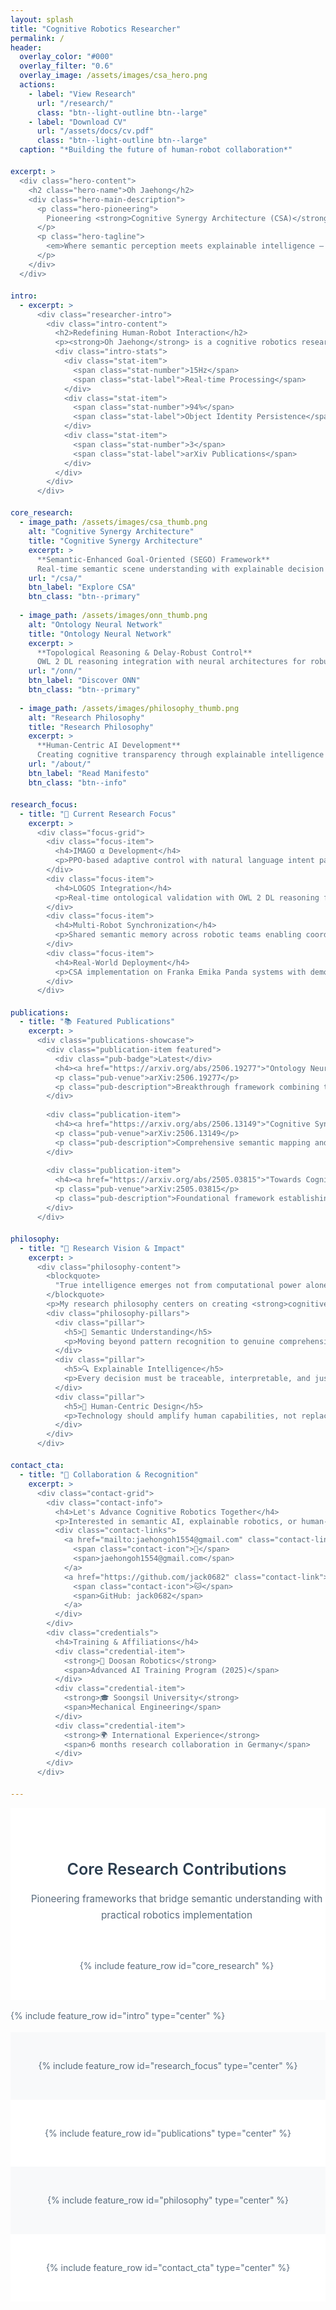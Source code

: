 ```yaml
---
layout: splash
title: "Cognitive Robotics Researcher"
permalink: /
header:
  overlay_color: "#000"
  overlay_filter: "0.6"
  overlay_image: /assets/images/csa_hero.png
  actions:
    - label: "View Research"
      url: "/research/"
      class: "btn--light-outline btn--large"
    - label: "Download CV"
      url: "/assets/docs/cv.pdf"
      class: "btn--light-outline btn--large"
  caption: "*Building the future of human-robot collaboration*"

excerpt: >
  <div class="hero-content">
    <h2 class="hero-name">Oh Jaehong</h2>
    <div class="hero-main-description">
      <p class="hero-pioneering">
        Pioneering <strong>Cognitive Synergy Architecture (CSA)</strong> & <strong>Ontology Neural Network (ONN)</strong>
      </p>
      <p class="hero-tagline">
        <em>Where semantic perception meets explainable intelligence — creating robots that don't just compute, but <strong>comprehend, collaborate, and co-evolve</strong> with humans.</em>
      </p>
    </div>
  </div>

intro:
  - excerpt: >
      <div class="researcher-intro">
        <div class="intro-content">
          <h2>Redefining Human-Robot Interaction</h2>
          <p><strong>Oh Jaehong</strong> is a cognitive robotics researcher at the forefront of human-centric AI, developing frameworks where machines transcend mere automation to become <strong>thinking partners</strong>.</p>
          <div class="intro-stats">
            <div class="stat-item">
              <span class="stat-number">15Hz</span>
              <span class="stat-label">Real-time Processing</span>
            </div>
            <div class="stat-item">
              <span class="stat-number">94%</span>
              <span class="stat-label">Object Identity Persistence</span>
            </div>
            <div class="stat-item">
              <span class="stat-number">3</span>
              <span class="stat-label">arXiv Publications</span>
            </div>
          </div>
        </div>
      </div>

core_research:
  - image_path: /assets/images/csa_thumb.png
    alt: "Cognitive Synergy Architecture"
    title: "Cognitive Synergy Architecture"
    excerpt: >
      **Semantic-Enhanced Goal-Oriented (SEGO) Framework**  
      Real-time semantic scene understanding with explainable decision making for collaborative robotics.
    url: "/csa/"
    btn_label: "Explore CSA"
    btn_class: "btn--primary"
    
  - image_path: /assets/images/onn_thumb.png
    alt: "Ontology Neural Network"
    title: "Ontology Neural Network"
    excerpt: >
      **Topological Reasoning & Delay-Robust Control**  
      OWL 2 DL reasoning integration with neural architectures for robust cognitive control systems.
    url: "/onn/"
    btn_label: "Discover ONN"
    btn_class: "btn--primary"
    
  - image_path: /assets/images/philosophy_thumb.png
    alt: "Research Philosophy"
    title: "Research Philosophy"
    excerpt: >
      **Human-Centric AI Development**  
      Creating cognitive transparency through explainable intelligence that amplifies human capabilities.
    url: "/about/"
    btn_label: "Read Manifesto"
    btn_class: "btn--info"

research_focus:
  - title: "🎯 Current Research Focus"
    excerpt: >
      <div class="focus-grid">
        <div class="focus-item">
          <h4>IMAGO α Development</h4>
          <p>PPO-based adaptive control with natural language intent parsing for seamless human-robot communication.</p>
        </div>
        <div class="focus-item">
          <h4>LOGOS Integration</h4>
          <p>Real-time ontological validation with OWL 2 DL reasoning for explainable AI decision-making.</p>
        </div>
        <div class="focus-item">
          <h4>Multi-Robot Synchronization</h4>
          <p>Shared semantic memory across robotic teams enabling coordinated collaborative behaviors.</p>
        </div>
        <div class="focus-item">
          <h4>Real-World Deployment</h4>
          <p>CSA implementation on Franka Emika Panda systems with demonstrated industrial applications.</p>
        </div>
      </div>

publications:
  - title: "📚 Featured Publications"
    excerpt: >
      <div class="publications-showcase">
        <div class="publication-item featured">
          <div class="pub-badge">Latest</div>
          <h4><a href="https://arxiv.org/abs/2506.19277">"Ontology Neural Network and ORTSF: A Framework for Topological Reasoning and Delay-Robust Control"</a></h4>
          <p class="pub-venue">arXiv:2506.19277</p>
          <p class="pub-description">Breakthrough framework combining topological reasoning with neural architectures for robust cognitive control in dynamic environments.</p>
        </div>
        
        <div class="publication-item">
          <h4><a href="https://arxiv.org/abs/2506.13149">"Cognitive Synergy Architecture: SEGO for Human-Centric Collaborative Robots"</a></h4>
          <p class="pub-venue">arXiv:2506.13149</p>
          <p class="pub-description">Comprehensive semantic mapping and scene graph construction for explainable robot behavior.</p>
        </div>
        
        <div class="publication-item">
          <h4><a href="https://arxiv.org/abs/2505.03815">"Towards Cognitive Collaborative Robots: Semantic-Level Integration and Explainable Control"</a></h4>
          <p class="pub-venue">arXiv:2505.03815</p>
          <p class="pub-description">Foundational framework establishing semantic-level human-robot collaboration principles.</p>
        </div>
      </div>

philosophy:
  - title: "🌟 Research Vision & Impact"
    excerpt: >
      <div class="philosophy-content">
        <blockquote>
          "True intelligence emerges not from computational power alone, but from the capacity to understand, explain, and harmoniously collaborate with human cognition."
        </blockquote>
        <p>My research philosophy centers on creating <strong>cognitive transparency</strong> — developing AI systems that don't just perform tasks, but reveal their reasoning processes, making them trustworthy partners in complex human endeavors.</p>
        <div class="philosophy-pillars">
          <div class="pillar">
            <h5>🧠 Semantic Understanding</h5>
            <p>Moving beyond pattern recognition to genuine comprehension of context and meaning.</p>
          </div>
          <div class="pillar">
            <h5>🔍 Explainable Intelligence</h5>
            <p>Every decision must be traceable, interpretable, and justifiable to human collaborators.</p>
          </div>
          <div class="pillar">
            <h5>🤝 Human-Centric Design</h5>
            <p>Technology should amplify human capabilities, not replace human judgment.</p>
          </div>
        </div>
      </div>

contact_cta:
  - title: "🤝 Collaboration & Recognition"
    excerpt: >
      <div class="contact-grid">
        <div class="contact-info">
          <h4>Let's Advance Cognitive Robotics Together</h4>
          <p>Interested in semantic AI, explainable robotics, or human-robot interaction? Let's explore how CSA and ONN can accelerate your research or industrial applications.</p>
          <div class="contact-links">
            <a href="mailto:jaehongoh1554@gmail.com" class="contact-link">
              <span class="contact-icon">📧</span>
              <span>jaehongoh1554@gmail.com</span>
            </a>
            <a href="https://github.com/jack0682" class="contact-link">
              <span class="contact-icon">🐱</span>
              <span>GitHub: jack0682</span>
            </a>
          </div>
        </div>
        <div class="credentials">
          <h4>Training & Affiliations</h4>
          <div class="credential-item">
            <strong>🏢 Doosan Robotics</strong>
            <span>Advanced AI Training Program (2025)</span>
          </div>
          <div class="credential-item">
            <strong>🎓 Soongsil University</strong>
            <span>Mechanical Engineering</span>
          </div>
          <div class="credential-item">
            <strong>🌍 International Experience</strong>
            <span>6 months research collaboration in Germany</span>
          </div>
        </div>
      </div>

---
```


<section class="core-research-section">
  <div class="section-container">
    <div class="section-header">
      <h2>Core Research Contributions</h2>
      <p>Pioneering frameworks that bridge semantic understanding with practical robotics implementation</p>
    </div>
    {% include feature_row id="core_research" %}
  </div>
</section>

{% include feature_row id="intro" type="center" %}

<section class="research-focus-section">
  {% include feature_row id="research_focus" type="center" %}
</section>

<section class="publications-section">
  {% include feature_row id="publications" type="center" %}
</section>

<section class="philosophy-section">
  {% include feature_row id="philosophy" type="center" %}
</section>

<section class="contact-section">
  {% include feature_row id="contact_cta" type="center" %}
</section>

<style>
/* Global Typography & Spacing */
:root {
  --primary-color: #2c3e50;
  --accent-color: #3498db;
  --secondary-color: #9b59b6;
  --text-color: #5a6c7d;
  --light-bg: #f8f9fa;
  --white: #ffffff;
  --shadow-light: 0 2px 12px rgba(0,0,0,0.06);
  --shadow-medium: 0 4px 20px rgba(0,0,0,0.12);
  --border-radius: 12px;
  --transition: all 0.3s ease;
}

body {
  font-family: 'Inter', -apple-system, BlinkMacSystemFont, sans-serif;
  line-height: 1.7;
  color: var(--text-color);
}

/* Global Layout - Center Alignment */
.page__content .wrapper {
  max-width: 1400px;
  margin: 0 auto;
  padding: 0 2em;
  text-align: center;
}

.feature__wrapper {
  max-width: 1400px;
  margin: 0 auto !important;
  padding: 0 2em !important;
  text-align: center !important;
}

.feature__wrapper--left {
  max-width: 1400px;
  margin: 0 auto !important;
  padding: 0 2em !important;
  text-align: center !important;
}

/* Section containers - center alignment */
section {
  padding: 5em 0;
  position: relative;
  width: 100% !important;
  margin: 0 !important;
  text-align: center !important;
}

.section-container {
  max-width: 1400px;
  margin: 0 auto;
  padding: 0 2em;
  text-align: center !important;
  width: 100% !important;
}

/* Force all feature items to be center aligned */
.feature__item {
  margin-bottom: 2em;
  width: 100% !important;
  max-width: none !important;
  text-align: center !important;
}

/* Override left alignment classes to center */
.feature__item--left {
  text-align: center !important;
  margin: 0 auto !important;
  max-width: 1400px !important;
  width: 100% !important;
}

.feature__item--left .archive__item {
  text-align: center !important;
  margin: 0 !important;
  width: 100% !important;
  max-width: none !important;
}

.feature__item--left .archive__item-body {
  text-align: center !important;
  padding: 3em 2em;
  width: 100% !important;
  max-width: none !important;
  margin: 0 auto !important;
}

.feature__item--left .archive__item-title {
  font-size: 2em;
  margin-bottom: 1em;
  color: var(--primary-color);
  font-weight: 600;
  text-align: center !important;
}

.feature__item--left .archive__item-excerpt {
  font-size: 1em;
  line-height: 1.7;
  color: var(--text-color);
  text-align: center !important;
  width: 100% !important;
  max-width: none !important;
}

.feature__item--center {
  text-align: center !important;
  margin: 0 auto !important;
  max-width: 1400px !important;
}

.feature__item--center .archive__item-body {
  text-align: center !important;
  max-width: none !important;
  width: 100% !important;
}

/* Enhanced Header Typography - Title & Name Styling */
.page__hero--overlay .page__title {
  font-size: 2.4em;
  font-weight: 600;
  margin-bottom: 0.5em;
  text-shadow: 2px 2px 6px rgba(0,0,0,0.8);
  line-height: 1.1;
  letter-spacing: 0.01em;
  font-family: 'Inter', -apple-system, BlinkMacSystemFont, sans-serif;
  color: rgba(255,255,255,1);
  text-align: center;
}

.hero-content {
  max-width: 900px;
  margin: 0 auto;
  text-align: center;
}

.hero-name {
  font-size: 1.2em;
  font-weight: 400;
  color: rgba(255,255,255,0.85);
  margin: 0 0 1.5em 0;
  text-shadow: 1px 1px 3px rgba(0,0,0,0.7);
  letter-spacing: 0.02em;
  text-align: center;
}

.hero-main-description {
  text-align: center;
  max-width: 800px;
  margin: 0 auto;
}

.hero-pioneering {
  font-size: 1.2em;
  line-height: 1.5;
  margin: 0 0 1em 0;
  text-shadow: 1px 1px 3px rgba(0,0,0,0.7);
  font-weight: 400;
  text-align: center;
}

.hero-tagline {
  font-size: 1.1em;
  line-height: 1.6;
  margin: 0;
  text-shadow: 1px 1px 3px rgba(0,0,0,0.6);
  opacity: 0.9;
  text-align: center;
}

/* Researcher Introduction Section */
.researcher-intro {
  background: linear-gradient(135deg, var(--white) 0%, var(--light-bg) 100%);
  border-radius: var(--border-radius);
  padding: 4em 3em;
  margin: 2em 0;
  box-shadow: var(--shadow-light);
  border: 1px solid #e9ecef;
}

.intro-content h2 {
  font-size: 2.2em;
  color: var(--primary-color);
  margin-bottom: 1em;
  font-weight: 600;
  text-align: center;
}

.intro-content p {
  font-size: 1.1em;
  text-align: center;
  margin-bottom: 2.5em;
  max-width: 600px;
  margin-left: auto;
  margin-right: auto;
}

.intro-stats {
  display: grid;
  grid-template-columns: repeat(auto-fit, minmax(180px, 1fr));
  gap: 2em;
  margin-top: 2em;
}

.stat-item {
  text-align: center;
  padding: 1.5em;
  background: var(--white);
  border-radius: 10px;
  box-shadow: var(--shadow-light);
  transition: var(--transition);
}

.stat-item:hover {
  transform: translateY(-4px);
  box-shadow: var(--shadow-medium);
}

.stat-number {
  display: block;
  font-size: 2.5em;
  font-weight: 700;
  color: var(--accent-color);
  line-height: 1;
}

.stat-label {
  display: block;
  font-size: 0.9em;
  color: var(--text-color);
  margin-top: 0.5em;
  font-weight: 500;
}

/* Section Styling */
section {
  padding: 5em 0;
  position: relative;
}

.core-research-section {
  background: var(--white);
}

.research-focus-section {
  background: var(--light-bg);
}

.publications-section {
  background: var(--white);
}

.philosophy-section {
  background: var(--light-bg);
}

.contact-section {
  background: var(--white);
}

.section-container {
  max-width: 1200px;
  margin: 0 auto;
  padding: 0 2em;
}

.section-header {
  text-align: center;
  margin-bottom: 4em;
}

.section-header h2 {
  font-size: 2.4em;
  color: var(--primary-color);
  margin-bottom: 0.5em;
  font-weight: 600;
}

.section-header p {
  font-size: 1.1em;
  color: var(--text-color);
  max-width: 600px;
  margin: 0 auto;
}

/* Core Research Cards - Center aligned 3-column grid */
.feature__wrapper {
  display: grid !important;
  grid-template-columns: repeat(3, 1fr) !important;
  gap: 2em !important;
  max-width: 1400px;
  margin: 0 auto !important;
  padding: 0 2em !important;
  text-align: center !important;
}

.feature__item {
  margin-bottom: 0 !important;
  width: 100% !important;
  max-width: none !important;
  text-align: center !important;
}

.feature__item .archive__item {
  background: var(--white);
  border-radius: var(--border-radius);
  overflow: hidden;
  box-shadow: var(--shadow-light);
  transition: var(--transition);
  border: 1px solid #e9ecef;
  height: 100%;
  width: 100% !important;
  max-width: none !important;
  margin: 0 !important;
  display: flex;
  flex-direction: column;
  text-align: center;
}

.feature__item .archive__item:hover {
  transform: translateY(-6px);
  box-shadow: var(--shadow-medium);
}

.feature__item .archive__item-teaser {
  height: 220px;
  overflow: hidden;
  position: relative;
  flex-shrink: 0;
}

.feature__item .archive__item-teaser img {
  width: 100%;
  height: 100%;
  object-fit: cover;
  transition: transform 0.4s ease;
}

.feature__item .archive__item-teaser:hover img {
  transform: scale(1.08);
}

.feature__item .archive__item-body {
  padding: 2em;
  flex-grow: 1;
  display: flex;
  flex-direction: column;
  text-align: center;
}

.feature__item .archive__item-title {
  font-size: 1.4em;
  margin-bottom: 1em;
  color: var(--primary-color);
  font-weight: 600;
  line-height: 1.3;
  text-align: center;
}

.feature__item .archive__item-excerpt {
  font-size: 1em;
  line-height: 1.6;
  color: var(--text-color);
  margin-bottom: 1.5em;
  flex-grow: 1;
  text-align: center;
}

/* Ensure buttons are at bottom */
.feature__item .archive__item-body .btn {
  margin-top: auto;
}

/* Focus Grid - Horizontal 4-column layout */
.focus-grid {
  display: grid;
  grid-template-columns: repeat(4, 1fr);
  gap: 1.5em;
  margin-top: 1em;
  max-width: 1400px;
  margin-left: auto;
  margin-right: auto;
}

.focus-item {
  background: var(--white);
  padding: 1.8em 1.5em;
  border-radius: var(--border-radius);
  box-shadow: var(--shadow-light);
  transition: var(--transition);
  text-align: center;
  min-height: 200px;
  display: flex;
  flex-direction: column;
  justify-content: space-between;
}

.focus-item:hover {
  transform: translateY(-4px);
  box-shadow: var(--shadow-medium);
}

.focus-item h4 {
  color: var(--primary-color);
  margin-bottom: 0.8em;
  font-size: 1.1em;
  font-weight: 600;
  text-align: center;
}

.focus-item p {
  margin: 0;
  line-height: 1.5;
  font-size: 0.9em;
  text-align: center;
  flex-grow: 1;
}

/* Publications Showcase - Horizontal 3-column layout */
.publications-showcase {
  margin-top: 1em;
  display: grid;
  grid-template-columns: repeat(3, 1fr);
  gap: 2em;
  max-width: 1400px;
  margin-left: auto;
  margin-right: auto;
}

.publication-item {
  background: var(--white);
  padding: 2em 1.8em;
  border-radius: var(--border-radius);
  box-shadow: var(--shadow-light);
  transition: var(--transition);
  position: relative;
  text-align: center;
  min-height: 280px;
  display: flex;
  flex-direction: column;
}

.publication-item:hover {
  transform: translateY(-2px);
  box-shadow: var(--shadow-medium);
}

.publication-item.featured {
  border-left: 4px solid var(--accent-color);
}

.pub-badge {
  position: absolute;
  top: -8px;
  right: 20px;
  background: linear-gradient(135deg, var(--accent-color), #2980b9);
  color: white;
  padding: 0.3em 1em;
  border-radius: 15px;
  font-size: 0.8em;
  font-weight: 600;
}

.publication-item h4 {
  margin-bottom: 0.8em;
  font-size: 1.1em;
  font-weight: 600;
  text-align: center;
  line-height: 1.3;
}

.publication-item h4 a {
  color: var(--primary-color);
  text-decoration: none;
  transition: color 0.3s ease;
}

.publication-item h4 a:hover {
  color: var(--accent-color);
}

.pub-venue {
  color: var(--accent-color);
  font-weight: 600;
  margin-bottom: 1em;
  font-size: 0.9em;
  text-align: center;
}

.pub-description {
  margin: 0;
  line-height: 1.5;
  font-size: 0.9em;
  text-align: center;
  flex-grow: 1;
}

/* Philosophy Pillars - Horizontal 3-column layout */
.philosophy-pillars {
  display: grid;
  grid-template-columns: repeat(3, 1fr);
  gap: 2em;
  margin-top: 2em;
  max-width: 1400px;
  margin-left: auto;
  margin-right: auto;
}

.pillar {
  background: var(--white);
  padding: 2em 1.8em;
  border-radius: var(--border-radius);
  box-shadow: var(--shadow-light);
  text-align: center;
  min-height: 180px;
  display: flex;
  flex-direction: column;
  justify-content: space-between;
}

.pillar h5 {
  color: var(--primary-color);
  margin-bottom: 1em;
  font-size: 1.1em;
  font-weight: 600;
  text-align: center;
}

.pillar p {
  margin: 0;
  line-height: 1.5;
  text-align: center;
  flex-grow: 1;
}

/* Philosophy Content */
.philosophy-content {
  text-align: center;
  max-width: 1200px;
  margin: 0 auto;
}

.philosophy-content blockquote {
  font-size: 1.3em;
  font-style: italic;
  color: var(--primary-color);
  border-left: 4px solid var(--secondary-color);
  padding-left: 2em;
  margin: 0 auto 2em auto;
  font-weight: 500;
  text-align: center;
  max-width: 900px;
}

.philosophy-content p {
  text-align: center;
  max-width: 900px;
  margin: 0 auto 2em auto;
}

/* Force center alignment for all content */
.feature__item--left .focus-grid,
.feature__item--left .publications-showcase,
.feature__item--left .philosophy-content,
.feature__item--left .contact-grid {
  text-align: center !important;
  width: 100% !important;
  max-width: none !important;
}

.feature__item--left .focus-item,
.feature__item--left .publication-item,
.feature__item--left .pillar,
.feature__item--left .contact-info,
.feature__item--left .credentials {
  text-align: center !important;
}

.feature__item--left blockquote {
  text-align: center !important;
}

/* Contact Grid */
.contact-grid {
  display: grid;
  grid-template-columns: 1fr 1fr;
  gap: 3em;
  margin-top: 1em;
}

.contact-info h4,
.credentials h4 {
  color: var(--primary-color);
  margin-bottom: 1em;
  font-size: 1.3em;
  font-weight: 600;
}

.contact-links {
  margin-top: 2em;
}

.contact-link {
  display: flex;
  align-items: center;
  margin-bottom: 1em;
  text-decoration: none;
  color: var(--text-color);
  transition: color 0.3s ease;
}

.contact-link:hover {
  color: var(--accent-color);
}

.contact-icon {
  margin-right: 1em;
  font-size: 1.2em;
}

.credential-item {
  display: flex;
  justify-content: space-between;
  align-items: flex-start;
  margin-bottom: 1.2em;
  padding-bottom: 1.2em;
  border-bottom: 1px solid #e9ecef;
}

.credential-item:last-child {
  border-bottom: none;
  margin-bottom: 0;
  padding-bottom: 0;
}

.credential-item strong {
  color: var(--primary-color);
  margin-right: 1em;
  flex-shrink: 0;
}

.credential-item span {
  text-align: right;
}

/* Enhanced Buttons */
.btn--large {
  padding: 12px 28px;
  font-size: 1em;
  font-weight: 600;
  text-transform: none;
  border-radius: 8px;
  transition: var(--transition);
  border: none;
  text-decoration: none;
  display: inline-block;
}

.btn--primary {
  background: linear-gradient(135deg, var(--accent-color) 0%, #2980b9 100%);
  color: white;
}

.btn--primary:hover {
  background: linear-gradient(135deg, #2980b9 0%, #1f639a 100%);
  transform: translateY(-2px);
  box-shadow: 0 8px 25px rgba(52, 152, 219, 0.3);
  color: white;
}

.btn--info {
  background: linear-gradient(135deg, var(--secondary-color) 0%, #8e44ad 100%);
  color: white;
}

.btn--info:hover {
  background: linear-gradient(135deg, #8e44ad 0%, #7d3c98 100%);
  transform: translateY(-2px);
  box-shadow: 0 8px 25px rgba(155, 89, 182, 0.3);
  color: white;
}

/* Left-aligned content sections - Fix alignment */
.feature__item--left .archive__item-body {
  text-align: left;
  padding: 3em 2em;
}

.feature__item--left .archive__item-title {
  font-size: 2em;
  margin-bottom: 1em;
  color: var(--primary-color);
  font-weight: 600;
  text-align: left;
}

.feature__item--left .archive__item-excerpt {
  font-size: 1em;
  line-height: 1.7;
  color: var(--text-color);
  text-align: left;
}

/* Ensure all content within left sections is left-aligned */
.feature__item--left .archive__item-excerpt * {
  text-align: left;
}

.feature__item--left .focus-grid,
.feature__item--left .publications-showcase,
.feature__item--left .philosophy-content,
.feature__item--left .contact-grid {
  text-align: left;
}

.feature__item--left .focus-item,
.feature__item--left .publication-item,
.feature__item--left .pillar,
.feature__item--left .contact-info,
.feature__item--left .credentials {
  text-align: left;
}

.feature__item--left blockquote {
  text-align: left;
}

/* Responsive Design - Maintain horizontal layouts */
@media (max-width: 1024px) {
  .page__hero--overlay .page__title {
    font-size: 2.2em;
  }
  
  .researcher-intro {
    padding: 3em 2em;
  }
  
  .intro-stats {
    grid-template-columns: repeat(auto-fit, minmax(150px, 1fr));
    gap: 1.5em;
  }
  
  section {
    padding: 4em 0;
  }
  
  /* Adjust grid columns for medium screens */
  .focus-grid {
    grid-template-columns: repeat(2, 1fr);
    gap: 1.5em;
  }
  
  .publications-showcase {
    grid-template-columns: repeat(2, 1fr);
    gap: 1.5em;
  }
  
  .philosophy-pillars {
    grid-template-columns: repeat(2, 1fr);
    gap: 1.5em;
  }
  
  .feature__wrapper {
    grid-template-columns: repeat(2, 1fr) !important;
  }
  
  .contact-grid {
    grid-template-columns: 1fr;
    gap: 2em;
  }
  
  .credential-item {
    flex-direction: column;
    align-items: center;
    text-align: center;
  }
  
  .credential-item span {
    text-align: center;
    margin-top: 0.5em;
  }
}

@media (max-width: 1024px) {
  .page__hero--overlay .page__title {
    font-size: 2em;
  }
  
  .page__hero--overlay .page__lead {
    font-size: 1.1em;
  }
  
  .researcher-intro {
    padding: 2.5em 1.5em;
  }
  
  .intro-content h2 {
    font-size: 1.8em;
  }
  
  .intro-stats {
    grid-template-columns: 1fr;
    gap: 1em;
  }
  
  /* Single column for mobile */
  .focus-grid {
    grid-template-columns: 1fr;
    gap: 1em;
  }
  
  .publications-showcase {
    grid-template-columns: 1fr;
    gap: 1.5em;
  }
  
  .philosophy-pillars {
    grid-template-columns: 1fr;
    gap: 1.5em;
  }
  
  .feature__wrapper {
    grid-template-columns: 1fr !important;
  }
  
  .feature__item .archive__item-body {
    padding: 1.5em;
  }
  
  .feature__item--left .archive__item-body {
    padding: 2em 1.5em;
  }
  
  .feature__item--left .archive__item-title {
    font-size: 1.6em;
  }
  
  section {
    padding: 3em 0;
  }
  
  .section-container,
  .feature__wrapper {
    padding: 0 1em;
  }
  
  .focus-item, .publication-item, .pillar {
    padding: 1.5em;
    min-height: auto;
  }
  
  .philosophy-content blockquote {
    font-size: 1.1em;
    padding-left: 1.5em;
  }
}

@media (max-width: 1024px) {
  .page__hero--overlay .page__title {
    font-size: 1.8em;
  }
  
  .researcher-intro {
    padding: 2em 1em;
  }
  
  .intro-content h2 {
    font-size: 1.6em;
  }
  
  .section-header h2 {
    font-size: 1.8em;
  }
  
  .btn--large {
    padding: 10px 20px;
    font-size: 0.9em;
  }
  
  .focus-item,
  .publication-item,
  .pillar {
    padding: 1.2em;
  }
  
  .philosophy-content blockquote {
    font-size: 1em;
    padding-left: 1.2em;
  }
}

/* Accessibility Improvements */
@media (prefers-reduced-motion: reduce) {
  * {
    transition: none !important;
    animation: none !important;
  }
}

/* Print Styles */
@media print {
  .page__hero,
  .btn,
  .contact-links {
    display: none;
  }
  
  body {
    font-size: 12pt;
    line-height: 1.4;
  }
  
  section {
    padding: 1em 0;
    page-break-inside: avoid;
  }
}